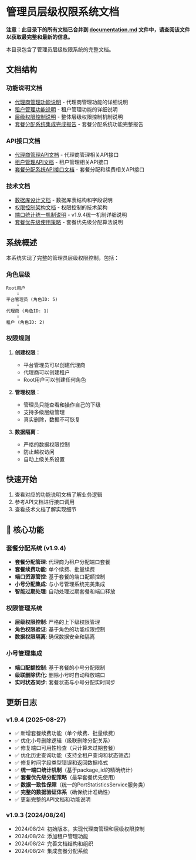 # 管理员层级权限系统文档

**注意：此目录下的所有文档已合并到 [documentation.md](documentation.md) 文件中，请查阅该文件以获取最完整和最新的信息。**

本目录包含了管理员层级权限系统的完整文档。

## 文档结构

### 功能说明文档
- [代理商管理功能说明](代理商管理功能说明.md) - 代理商管理功能的详细说明
- [租户管理功能说明](租户管理功能说明.md) - 租户管理功能的详细说明
- [层级权限控制说明](层级权限控制说明.md) - 整体层级权限控制机制说明
- [套餐分配系统集成完成报告](套餐分配系统集成完成报告.md) - 套餐分配系统功能完整报告

### API接口文档
- [代理商管理API文档](代理商管理API文档.md) - 代理商管理相关API接口
- [租户管理API文档](租户管理API文档.md) - 租户管理相关API接口
- [套餐分配系统API接口文档](套餐分配系统API接口文档.md) - 套餐分配和续费相关API接口

### 技术文档
- [数据库设计文档](数据库设计文档.md) - 数据库表结构和字段说明
- [权限控制架构文档](权限控制架构文档.md) - 权限控制的技术架构
- [端口统计统一机制说明](端口统计统一机制说明.md) - v1.9.4统一机制详细说明
- [套餐优先级使用策略](套餐优先级使用策略.md) - 套餐优先级分配算法说明

## 系统概述

本系统实现了完整的管理员层级权限控制，包括：

### 角色层级
```
Root用户
    ↓
平台管理员 (角色ID: 5)
    ↓
代理商 (角色ID: 1)
    ↓
租户 (角色ID: 2)
```

### 权限规则
1. **创建权限**：
   - 平台管理员可以创建代理商
   - 代理商可以创建租户
   - Root用户可以创建任何角色

2. **管理权限**：
   - 管理员只能查看和操作自己的下级
   - 支持多级层级管理
   - 真实删除，数据不可恢复

3. **数据隔离**：
   - 严格的数据权限控制
   - 防止越权访问
   - 自动上级关系设置

## 快速开始

1. 查看对应的功能说明文档了解业务逻辑
2. 参考API文档进行接口调用
3. 查看技术文档了解实现细节

## 🔄 核心功能

### 套餐分配系统 (v1.9.4)
- **套餐分配管理**: 代理商为租户分配端口套餐
- **套餐续费功能**: 单个续费、批量续费
- **端口资源管控**: 基于套餐的端口配额控制
- **小号分配集成**: 与小号管理系统完美集成
- **智能过期处理**: 自动处理过期套餐和端口释放

### 权限管理系统
- **层级权限控制**: 严格的上下级权限管理
- **角色权限验证**: 基于角色的功能权限控制
- **数据权限隔离**: 确保数据安全和隔离

### 小号管理集成
- **端口配额控制**: 基于套餐的小号分配限制
- **级联删除优化**: 删除小号时自动释放端口
- **实时状态同步**: 套餐状态与小号分配实时同步

## 更新日志

### v1.9.4 (2025-08-27)
- ✅ 新增套餐续费功能（单个续费、批量续费）
- ✅ 优化小号删除逻辑（级联删除分配关系）
- ✅ 修复端口可用性检查（只计算未过期套餐）
- ✅ 优化历史查询功能（支持全租户查询和状态筛选）
- ✅ 修复时间字段类型错误和返回数据格式
- ✅ **统一端口统计机制**（基于package_id的精确统计）
- ✅ **套餐优先级分配策略**（最早套餐优先使用）
- ✅ **数据一致性保障**（统一的PortStatisticsService服务类）
- ✅ **完整的数据验证体系**（确保统计准确性）
- ✅ 更新完整的API文档和功能说明

### v1.9.3 (2024/08/24)
- 2024/08/24: 初始版本，实现代理商管理和层级权限控制
- 2024/08/24: 添加租户管理功能
- 2024/08/24: 完善文档结构和组织
- 2024/08/24: 集成套餐分配系统